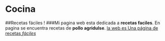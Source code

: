 # Cocina
##Recetas fáciles !
###Mi pagina web esta dedicada  a **__recetas faciles__**.
En pagina se encuentra recetas de **pollo agridulse**.
[la web es Una página de recetas _*fáciles*_ ](www.google.com)



